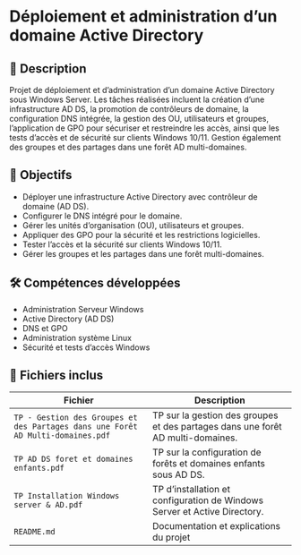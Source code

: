 # Déploiement et administration d’un domaine Active Directory

## 📖 Description
Projet de déploiement et d’administration d’un domaine Active Directory sous Windows Server. Les tâches réalisées incluent la création d’une infrastructure AD DS, la promotion de contrôleurs de domaine, la configuration DNS intégrée, la gestion des OU, utilisateurs et groupes, l’application de GPO pour sécuriser et restreindre les accès, ainsi que les tests d’accès et de sécurité sur clients Windows 10/11. Gestion également des groupes et des partages dans une forêt AD multi-domaines.

## 🎯 Objectifs
- Déployer une infrastructure Active Directory avec contrôleur de domaine (AD DS).
- Configurer le DNS intégré pour le domaine.
- Gérer les unités d’organisation (OU), utilisateurs et groupes.
- Appliquer des GPO pour la sécurité et les restrictions logicielles.
- Tester l’accès et la sécurité sur clients Windows 10/11.
- Gérer les groupes et les partages dans une forêt multi-domaines.

## 🛠 Compétences développées
- Administration Serveur Windows
- Active Directory (AD DS)
- DNS et GPO
- Administration système Linux
- Sécurité et tests d’accès Windows

## 📂 Fichiers inclus
| Fichier | Description |
|---------|-------------|
| `TP - Gestion des Groupes et des Partages dans une Forêt AD Multi-domaines.pdf` | TP sur la gestion des groupes et des partages dans une forêt AD multi-domaines. |
| `TP AD DS foret et domaines enfants.pdf` | TP sur la configuration de forêts et domaines enfants sous AD DS. |
| `TP Installation Windows server & AD.pdf` | TP d’installation et configuration de Windows Server et Active Directory. |
| `README.md` | Documentation et explications du projet |
